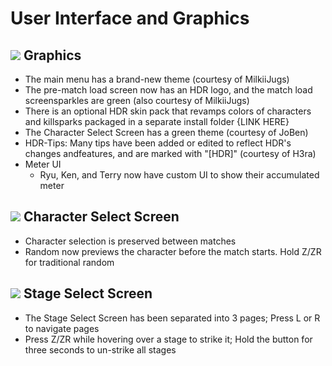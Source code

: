 # User Interface and Graphics

## ![](../images/SmashBall.png) Graphics
- The main menu has a brand-new theme (courtesy of MilkiiJugs)
- The pre-match load screen now has an HDR logo, and the match load screensparkles are green (also courtesy of MilkiiJugs)
- There is an optional HDR skin pack that revamps colors of characters and killsparks packaged in a separate install folder {LINK HERE}
- The Character Select Screen has a green theme (courtesy of JoBen)
- HDR-Tips: Many tips have been added or edited to reflect HDR's changes andfeatures, and are marked with "[HDR]" (courtesy of H3ra)
- Meter UI
  - Ryu, Ken, and Terry now have custom UI to show their accumulated meter

## ![](../images/SmashBall.png) Character Select Screen
- Character selection is preserved between matches
- Random now previews the character before the match starts. Hold Z/ZR for traditional random

## ![](../images/SmashBall.png) Stage Select Screen
- The Stage Select Screen has been separated into 3 pages; Press L or R to navigate pages
- Press Z/ZR while hovering over a stage to strike it; Hold the button for three seconds to un-strike all stages

<script src="../js/arrow.js">
</script>